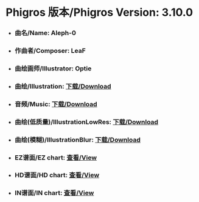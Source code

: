 
# Phigros 版本/Phigros Version:  3.10.0

- ### __曲名/Name:  Aleph-0__

- ### __作曲者/Composer:  LeaF__

- ### __曲绘画师/Illustrator:  Optie__

- ### __曲绘/Illustration:  [下载/Download](https://github.com/Po6647A/PAR/releases/download/3.10.0/954.png)__

- ### __音频/Music:  [下载/Download](https://github.com/Po6647A/PAR/releases/download/3.10.0/1719.ogg)__

- ### __曲绘(低质量)/IllustrationLowRes:  [下载/Download](https://github.com/Po6647A/PAR/releases/download/3.10.0/1446.png)__

- ### __曲绘(模糊)/IllustrationBlur:  [下载/Download](https://github.com/Po6647A/PAR/releases/download/3.10.0/1200.png)__


- ### __EZ谱面/EZ chart:  [查看/View](./EZ.json/index.html)__

- ### __HD谱面/HD chart:  [查看/View](./HD.json/index.html)__

- ### __IN谱面/IN chart:  [查看/View](./IN.json/index.html)__
